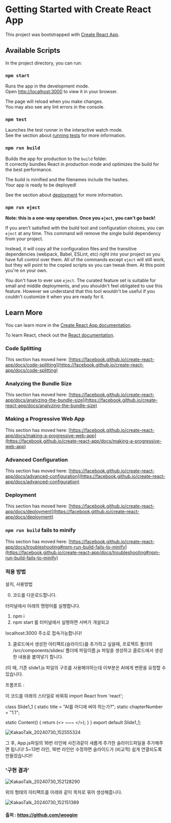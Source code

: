 # Getting Started with Create React App

This project was bootstrapped with [Create React App](https://github.com/facebook/create-react-app).

## Available Scripts

In the project directory, you can run:

### `npm start`

Runs the app in the development mode.\
Open [http://localhost:3000](http://localhost:3000) to view it in your browser.

The page will reload when you make changes.\
You may also see any lint errors in the console.

### `npm test`

Launches the test runner in the interactive watch mode.\
See the section about [running tests](https://facebook.github.io/create-react-app/docs/running-tests) for more information.

### `npm run build`

Builds the app for production to the `build` folder.\
It correctly bundles React in production mode and optimizes the build for the best performance.

The build is minified and the filenames include the hashes.\
Your app is ready to be deployed!

See the section about [deployment](https://facebook.github.io/create-react-app/docs/deployment) for more information.

### `npm run eject`

**Note: this is a one-way operation. Once you `eject`, you can't go back!**

If you aren't satisfied with the build tool and configuration choices, you can `eject` at any time. This command will remove the single build dependency from your project.

Instead, it will copy all the configuration files and the transitive dependencies (webpack, Babel, ESLint, etc) right into your project so you have full control over them. All of the commands except `eject` will still work, but they will point to the copied scripts so you can tweak them. At this point you're on your own.

You don't have to ever use `eject`. The curated feature set is suitable for small and middle deployments, and you shouldn't feel obligated to use this feature. However we understand that this tool wouldn't be useful if you couldn't customize it when you are ready for it.

## Learn More

You can learn more in the [Create React App documentation](https://facebook.github.io/create-react-app/docs/getting-started).

To learn React, check out the [React documentation](https://reactjs.org/).

### Code Splitting

This section has moved here: [https://facebook.github.io/create-react-app/docs/code-splitting](https://facebook.github.io/create-react-app/docs/code-splitting)

### Analyzing the Bundle Size

This section has moved here: [https://facebook.github.io/create-react-app/docs/analyzing-the-bundle-size](https://facebook.github.io/create-react-app/docs/analyzing-the-bundle-size)

### Making a Progressive Web App

This section has moved here: [https://facebook.github.io/create-react-app/docs/making-a-progressive-web-app](https://facebook.github.io/create-react-app/docs/making-a-progressive-web-app)

### Advanced Configuration

This section has moved here: [https://facebook.github.io/create-react-app/docs/advanced-configuration](https://facebook.github.io/create-react-app/docs/advanced-configuration)

### Deployment

This section has moved here: [https://facebook.github.io/create-react-app/docs/deployment](https://facebook.github.io/create-react-app/docs/deployment)

### `npm run build` fails to minify

This section has moved here: [https://facebook.github.io/create-react-app/docs/troubleshooting#npm-run-build-fails-to-minify](https://facebook.github.io/create-react-app/docs/troubleshooting#npm-run-build-fails-to-minify)


### 적용 방법
설치, 사용방법 

0. 코드를 다운로드합니다.

터미널에서 아래의 명령어를 실행합니다.
1. npm i
2. npm start 를 터미널에서 실행하면 서버가 개설되고 

localhost:3000 주소로 접속가능합니다!

3. 클로드에서 생성한 아티팩트(슬라이드)를 추가하고 싶을때, 
프로젝트 폴더의 /src/components/slides/ 폴더에 파일이름.js 파일을 생성하고 클로드에서 생성한 내용을 붙여넣기 합니다.

(이 때, 기존 slide1.js 파일의 구조를 사용해야하는데 이부분은 AI에게 변환을 요청할 수 있습니다. 

프롬프트 : 

이 코드를 아래의 스타일로 바꿔줘
import React from 'react';

class Slide1_1 {
  static title = "AI를 어디에 써야 하는가?";
  static chapterNumber = "1.1";

  static Content() {
    return (<> ~~~ </>);
  }
}
export default Slide1_1;

![KakaoTalk_20240730_152555324](https://github.com/user-attachments/assets/f2b10a0e-b913-48b3-9d10-2a17369b5c41)

그 후, App.js파일의 16번 라인에 사진과같이 새롭게 추가한 슬라이드파일을 추가해주면 됩니다!
5~13번 라인,
16번 라인만 수정하면 슬라이드가 (비교적) 쉽게 연결되도록 만들었습니다!!

### '구현 결과'

![KakaoTalk_20240730_152128290](https://github.com/user-attachments/assets/760c471b-6de4-435b-b8ba-2bb981b933f2)

위의 형태의 아티팩트를 아래와 같이 목차로 묶어 생성해줍니다.

![KakaoTalk_20240730_152151389](https://github.com/user-attachments/assets/bd729aab-61bc-4154-af5e-392352b0333e)

#### 출처 : https://github.com/woogim
